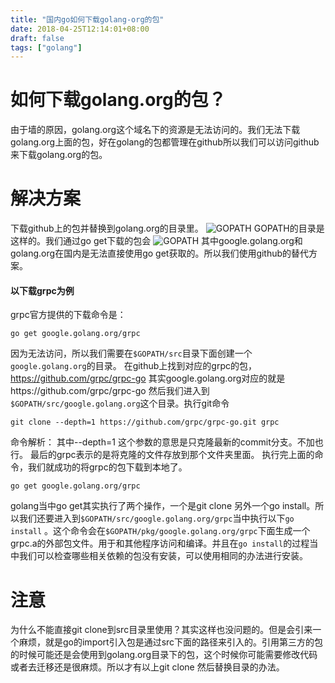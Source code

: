 ```yaml
---
title: "国内go如何下载golang-org的包"
date: 2018-04-25T12:14:01+08:00
draft: false
tags: ["golang"]
---
```


# 如何下载golang.org的包？

由于墙的原因，golang.org这个域名下的资源是无法访问的。我们无法下载golang.org上面的包，好在golang的包都管理在github所以我们可以访问github来下载golang.org的包。

# 解决方案

下载github上的包并替换到golang.org的目录里。
![GOPATH](https://upload-images.jianshu.io/upload_images/677473-3391c5bcbfb736dc.png?imageMogr2/auto-orient/strip%7CimageView2/2/w/1240)
GOPATH的目录是这样的。我们通过go get下载的包会
![GOPATH](https://upload-images.jianshu.io/upload_images/677473-812d837f0a0c16ac.png?imageMogr2/auto-orient/strip%7CimageView2/2/w/1240)
其中google.golang.org和golang.org在国内是无法直接使用go get获取的。所以我们使用github的替代方案。

#### 以下载grpc为例
grpc官方提供的下载命令是：
````
go get google.golang.org/grpc
````
因为无法访问，所以我们需要在`$GOPATH/src`目录下面创建一个`google.golang.org`的目录。
在github上找到对应的grpc的包，https://github.com/grpc/grpc-go 
其实google.golang.org对应的就是https://github.com/grpc/grpc-go
然后我们进入到`$GOPATH/src/google.golang.org`这个目录。执行git命令
````
git clone --depth=1 https://github.com/grpc/grpc-go.git grpc
````
命令解析：
其中--depth=1 这个参数的意思是只克隆最新的commit分支。不加也行。
最后的grpc表示的是将克隆的文件存放到那个文件夹里面。
执行完上面的命令，我们就成功的将grpc的包下载到本地了。

````
go get google.golang.org/grpc
````
golang当中go get其实执行了两个操作，一个是git clone 另外一个go install。所以我们还要进入到`$GOPATH/src/google.golang.org/grpc`当中执行以下`go install` 。这个命令会在`$GOPATH/pkg/google.golang.org/grpc`下面生成一个grpc.a的外部包文件。用于和其他程序访问和编译。并且在`go install`的过程当中我们可以检查哪些相关依赖的包没有安装，可以使用相同的办法进行安装。

# 注意
为什么不能直接git clone到src目录里使用？其实这样也没问题的。但是会引来一个麻烦，就是go的import引入包是通过src下面的路径来引入的。引用第三方的包的时候可能还是会使用到golang.org目录下的包，这个时候你可能需要修改代码或者去迁移还是很麻烦。所以才有以上git clone 然后替换目录的办法。

